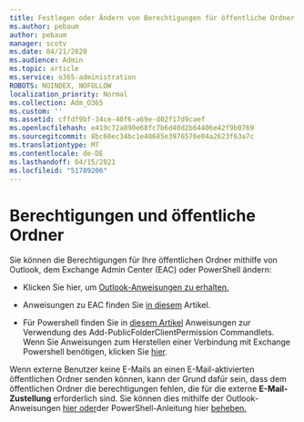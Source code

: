 ```yaml
---
title: Festlegen oder Ändern von Berechtigungen für öffentliche Ordner
ms.author: pebaum
author: pebaum
manager: scotv
ms.date: 04/21/2020
ms.audience: Admin
ms.topic: article
ms.service: o365-administration
ROBOTS: NOINDEX, NOFOLLOW
localization_priority: Normal
ms.collection: Adm_O365
ms.custom: ''
ms.assetid: cffdf9bf-34ce-40f6-a69e-d02f17d9caef
ms.openlocfilehash: e419c72a890e68fc7b6d40d2b64406e42f9b0769
ms.sourcegitcommit: 8bc60ec34bc1e40685e3976576e04a2623f63a7c
ms.translationtype: MT
ms.contentlocale: de-DE
ms.lasthandoff: 04/15/2021
ms.locfileid: "51789206"
---
```

# <a name="permissions-and-public-folders"></a>Berechtigungen und öffentliche Ordner

Sie können die Berechtigungen für Ihre öffentlichen Ordner mithilfe von Outlook, dem Exchange Admin Center (EAC) oder PowerShell ändern:
  
- Klicken Sie hier, um [Outlook-Anweisungen zu erhalten.](https://support.office.com/article/Set-or-change-permissions-for-a-public-folder-b2e0440c-7873-48ec-9ff2-b1a20b723005.aspx)
    
- Anweisungen zu EAC finden Sie [in diesem](https://technet.microsoft.com/library/jj651147%28v=exchg.150%29.aspx.aspx#Anchor_1) Artikel. 
    
- Für Powershell finden Sie in [diesem Artikel](https://technet.microsoft.com/library/bb124743%28v=exchg.160%29.aspx.aspx) Anweisungen zur Verwendung des Add-PublicFolderClientPermission Commandlets. Wenn Sie Anweisungen zum Herstellen einer Verbindung mit Exchange Powershell benötigen, klicken Sie [hier](https://technet.microsoft.com/library/jj984289%28v=exchg.160%29.aspx.aspx).
    
Wenn externe Benutzer keine E-Mails an einen E-Mail-aktivierten öffentlichen Ordner senden können, kann der Grund dafür sein, dass dem öffentlichen Ordner die berechtigungen fehlen, die für die externe **E-Mail-Zustellung** erforderlich sind. Sie können dies mithilfe der Outlook-Anweisungen [hier oder](https://technet.microsoft.com/library/aa997560%28v=exchg.150%29.aspx.aspx#Anchor_1)der PowerShell-Anleitung hier [beheben.](https://support.microsoft.com/help/2984402/-5.7.1-smtp-550-5.7.1-resolver.rst.authrequired-nondelivery-report-when-external-users-try-to-send-mail-to-mail-enabled-public-folders-in-office-365.aspx)
  

